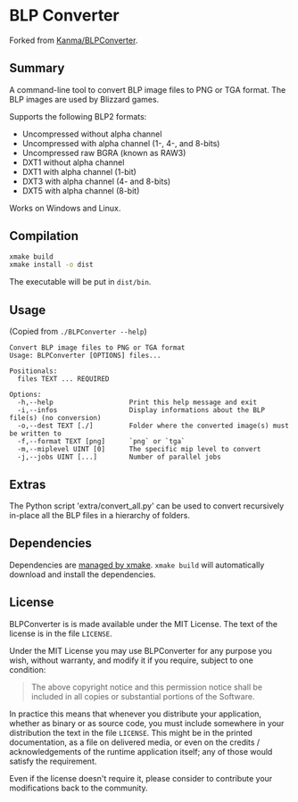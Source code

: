 # BLP Converter

Forked from [Kanma/BLPConverter](https://github.com/Kanma/BLPConverter).

## Summary

A command-line tool to convert BLP image files to PNG or TGA format. The BLP
images are used by Blizzard games.

Supports the following BLP2 formats:

- Uncompressed without alpha channel
- Uncompressed with alpha channel (1-, 4-, and 8-bits)
- Uncompressed raw BGRA (known as RAW3)
- DXT1 without alpha channel
- DXT1 with alpha channel (1-bit)
- DXT3 with alpha channel (4- and 8-bits)
- DXT5 with alpha channel (8-bit)

Works on Windows and Linux.

## Compilation

```bash
xmake build
xmake install -o dist
```

The executable will be put in `dist/bin`.

## Usage

(Copied from `./BLPConverter --help`)

```text
Convert BLP image files to PNG or TGA format
Usage: BLPConverter [OPTIONS] files...

Positionals:
  files TEXT ... REQUIRED     

Options:
  -h,--help                   Print this help message and exit
  -i,--infos                  Display informations about the BLP file(s) (no conversion)
  -o,--dest TEXT [./]         Folder where the converted image(s) must be written to
  -f,--format TEXT [png]      `png` or `tga`
  -m,--miplevel UINT [0]      The specific mip level to convert
  -j,--jobs UINT [...]        Number of parallel jobs
```

## Extras

The Python script 'extra/convert_all.py' can be used to convert recursively in-place
all the BLP files in a hierarchy of folders.

## Dependencies

Dependencies are [managed by xmake](./xmake.lua). `xmake build` will automatically download and install the dependencies.

## License

BLPConverter is is made available under the MIT License. The text of the license is
in the file `LICENSE`.

Under the MIT License you may use BLPConverter for any purpose you wish, without
warranty, and modify it if you require, subject to one condition:

> The above copyright notice and this permission notice shall be included in
> all copies or substantial portions of the Software.

In practice this means that whenever you distribute your application, whether as
binary or as source code, you must include somewhere in your distribution the
text in the file `LICENSE`. This might be in the printed documentation, as a
file on delivered media, or even on the credits / acknowledgements of the
runtime application itself; any of those would satisfy the requirement.

Even if the license doesn't require it, please consider to contribute your
modifications back to the community.
